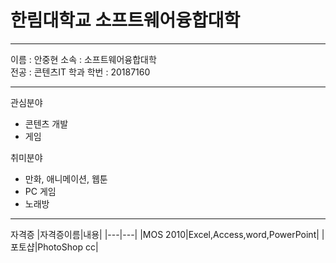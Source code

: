 # 한림대학교 소프트웨어융합대학
---

이름 : 안중현
소속 : 소프트웨어융합대학   
전공 : 콘텐츠IT 학과 
학번 : 20187160

---

관심분야
* 콘텐츠 개발
* 게임

취미분야   
* 만화, 애니메이션, 웹툰   
* PC 게임   
* 노래방

---

자격증
|자격증이름|내용|
|---|---|
|MOS 2010|Excel,Access,word,PowerPoint|
|포토샵|PhotoShop cc|
